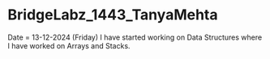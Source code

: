 # BridgeLabz_1443_TanyaMehta
Date = 13-12-2024 (Friday)
I have started working on Data Structures where I have worked on Arrays and Stacks.
